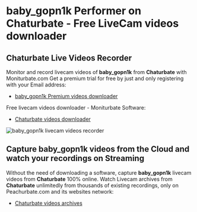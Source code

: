 # baby_gopn1k Performer on Chaturbate - Free LiveCam videos downloader

## Chaturbate Live Videos Recorder

Monitor and record livecam videos of **baby_gopn1k** from **Chaturbate** with Moniturbate.com
Get a premium trial for free by just and only registering with your Email address:
* [baby_gopn1k Premium videos downloader](https://moniturbate.com/request-demo-licence-key.html)

Free livecam videos downloader - Moniturbate Software:
* [Chaturbate videos downloader](https://moniturbate.com/moniturbate-download-software.html)

![baby_gopn1k livecam videos recorder](https://peachurnet.com/templates/moniturbate-software.png)


## Capture baby_gopn1k videos from the Cloud and watch your recordings on Streaming

Without the need of downloading a software, capture **baby_gopn1k** livecam videos from **Chaturbate** 100% online.
Watch Livecam archives from **Chaturbate** unlimitedly from thousands of existing recordings, only on Peachurbate.com and its websites network:
* [Chaturbate videos archives](https://peachurnet.com/)